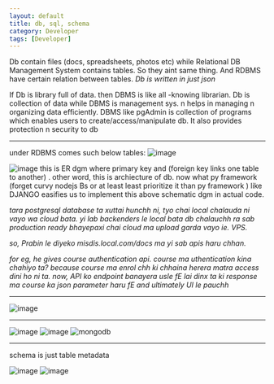 ```yaml
---
layout: default
title: db, sql, schema
category: Developer
tags: [Developer]
---
```


Db contain files (docs, spreadsheets, photos etc) while Relational DB Management System contains tables.
So they aint same thing.     And RDBMS have certain relation between tables.  _Db is written in just json_

If Db is library full of data. then DBMS is like all -knowing librarian. 
Db is collection of data while DBMS is management sys. n helps in managing n organizing data efficiently.
DBMS like pgAdmin is collection of programs which enables users to create/access/manipulate db. It also provides protection n security to db

 --- 
 under RDBMS comes such below tables:
![image](https://github.com/sbibek086/write-the-docs/assets/11883023/fb76af26-25ec-4c02-b3fa-c7b156f2ce62)

![image](https://user-images.githubusercontent.com/11883023/217697986-53c01ff3-c486-4e13-a089-f8c8ec0e2476.png)
this is ER dgm where primary key and (foreign key links one table to another) . other word, this is archiecture of db.
now what py framework (forget curvy nodejs Bs or at least least prioritize it than py framework ) like DJANGO easifies us to implement this above schematic dgm in actual code.

_tara postgresql database ta xuttai hunchh ni, tyo chai local chalauda ni vayo wa cloud bata. yi lab backenders le local bata db chalauchh ra sab production ready bhayepaxi chai cloud ma upload garda vayo ie. VPS._

_so, Prabin le diyeko misdis.local.com/docs ma yi sab apis haru chhan._

_for eg, he gives course authentication api. course ma uthentication kina chahiyo ta? because course ma enrol chh ki chhaina herera matra access dini ho ni ta.
now, API ko endpoint banayera usle fE lai dinx ta ki response ma course ka json parameter haru fE and ultimately UI le pauchh_ 

---
![image](https://github.com/sbibek086/write-the-docs/assets/11883023/f0a79b56-e363-46da-8c95-4f812e780554)

---
![image](https://github.com/user-attachments/assets/71e38d5c-5d87-4191-990c-219d11d348b1)
![image](https://github.com/user-attachments/assets/af681a56-314a-45c0-9a4c-c03c81b4caa7)
![mongodb](https://github.com/user-attachments/assets/f780ba33-a361-4a70-8beb-10086768b0e1)

---
schema is just table metadata

![image](https://github.com/user-attachments/assets/182f280d-e8df-4b46-97fd-d551a9b4782b)
![image](https://github.com/user-attachments/assets/8dd9c615-4097-4cc3-986f-68af49b8ed68)



